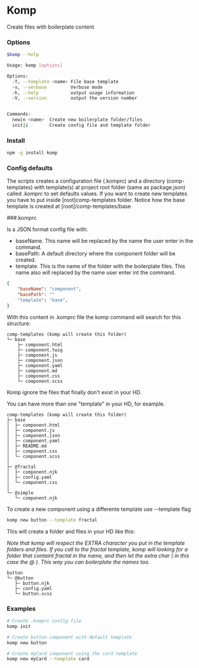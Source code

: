 # Komp

Create files with boilerplate content

### Options

```bash
$komp --help

Usage: komp [options]

Options:
  -T, --template <name> File base template
  -v, --verbose         Verbose mode
  -h, --help            output usage information
  -V, --version         output the version number


Commands:
  new|n <name>  Create new boilerplate folder/files
  init|i        Create config file and template folder
```

### Install

```bash
npm -g install komp
```

### Config defaults

The scripts creates a configuration file (.komprc) and a directory (comp-templates) with template(s) at project root folder (same as package.json) called .komprc to set defaults values. If you want to create new templates you have to put inside [root]comp-templates folder. Notice how the base template is created at [root]/comp-templates/base

###.komprc

Is a JSON format config file with:

- baseName. This name will be replaced by the name the user enter in the command.
- basePath: A default directory where the component folder will be created.
- template. This is the name of the folder with the boilerplate files. This name also will replaced by the name user enter int the command.

```json
{
    "baseName": "component",
    "basePath": ""
    "template": "base",
}
```

With this content in .komprc file the komp command will search for this structure:

```
comp-templates (komp will create this folder)
└─ base
    ├─ component.html
    ├─ component.twig
    ├─ component.js
    ├─ component.json
    ├─ component.yaml
    ├─ component.md
    ├─ component.css
    └─ component.scss
```

Komp ignore the files that finally don't exist in your HD.

You can have more than one "template" in your HD, for example.

```
comp-templates (komp will create this folder)
├─ base
│  ├─ component.html
│  ├─ component.js
│  ├─ component.json
│  ├─ component.yaml
│  ├─ README.md
│  ├─ component.css
│  └─ component.scss
│
├─ @fractal
│  ├─ component.njk
│  ├─ config.yaml
│  └─ component.css
│
└─ @simple
   └─ component.njk
```

To create a new component using a differente template use --template flag

```bash
komp new button --template fractal
```

This will create a folder and files in your HD like this:

_Note that komp will respect the EXTRA character you put in the template folders and files.
If you call to the fractal template, komp will looking for a folder that containt fractal in the name, and then let the extra char ( in this case the @ ). This way you can boilerplate the names too._

```
button
└─ @button
   ├─ button.njk
   ├─ config.yaml
   └─ button.scss
```

### Examples

```bash
# Create .komprc config file
komp init
```

```bash
# Create button component with default template
komp new button
```

```bash
# Create myCard component using the card template
komp new myCard --template card
```
